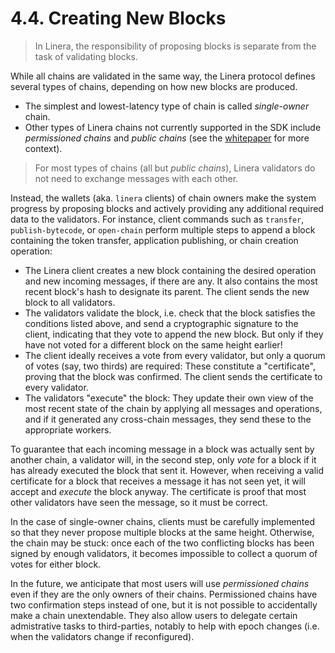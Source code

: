 # 4.4. Creating New Blocks

> In Linera, the responsibility of proposing blocks is separate from the task of validating blocks.

While all chains are validated in the same way, the Linera protocol defines several types of chains, depending on how new blocks are produced.

- The simplest and lowest-latency type of chain is called *single-owner* chain.
- Other types of Linera chains not currently supported in the SDK include *permissioned chains* and *public chains* (see the [whitepaper](https://linera.io/whitepaper) for more context).

> For most types of chains (all but *public chains*), Linera validators do not need to exchange messages with each other.

Instead, the wallets (aka. `linera` clients) of chain owners make the system progress by proposing blocks and actively providing any additional required data to the validators. For instance, client commands such as `transfer`, `publish-bytecode`, or `open-chain` perform multiple steps to append a block containing the token transfer, application publishing, or chain creation operation:

- The Linera client creates a new block containing the desired operation and new incoming messages, if there are any. It also contains the most recent block's hash to designate its parent. The client sends the new block to all validators.
- The validators validate the block, i.e. check that the block satisfies the conditions listed above, and send a cryptographic signature to the client, indicating that they vote to append the new block. But only if they have not voted for a different block on the same height earlier!
- The client ideally receives a vote from every validator, but only a quorum of votes (say, two thirds) are required: These constitute a "certificate", proving that the block was confirmed. The client sends the certificate to every validator.
- The validators "execute" the block: They update their own view of the most recent state of the chain by applying all messages and operations, and if it generated any cross-chain messages, they send these to the appropriate workers.

To guarantee that each incoming message in a block was actually sent by another chain, a validator will, in the second step, only *vote* for a block if it has already executed the block that sent it. However, when receiving a valid certificate for a block that receives a message it has not seen yet, it will accept and *execute* the block anyway. The certificate is proof that most other validators have seen the message, so it must be correct.

In the case of single-owner chains, clients must be carefully implemented so that they never propose multiple blocks at the same height. Otherwise, the chain may be stuck: once each of the two conflicting blocks has been signed by enough validators, it becomes impossible to collect a quorum of votes for either block.

In the future, we anticipate that most users will use *permissioned chains* even if they are the only owners of their chains. Permissioned chains have two confirmation steps instead of one, but it is not possible to accidentally make a chain unextendable. They also allow users to delegate certain admistrative tasks to third-parties, notably to help with epoch changes (i.e. when the validators change if reconfigured).
